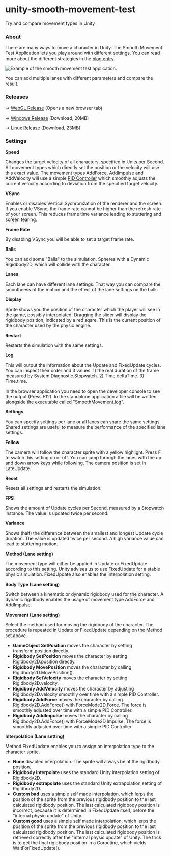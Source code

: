 # unity-smooth-movement-test
Try and compare movement types in Unity

### About

There are many ways to move a character in Unity. The Smooth Movement Test Application lets you play around with different settings. You can read more about the different strategies in the [blog entry](https://www.zubspace.com/blog/smooth-movement-in-unity).

![Example of the smooth movement test application.](example.jpg)

You can add multiple lanes with different parameters and compare the result.

### Releases

&rightarrow; [WebGL Release](https://www.zubspace.com/tools/smooth-movement-test?target=_blank) (Opens a new browser tab)

&rightarrow; [Windows Release](https://www.zubspace.com//user/tools/smooth-movement-test/smooth-movement-test-win.zip) (Download, 20MB)

&rightarrow; [Linux Release](https://www.zubspace.com//user/tools/smooth-movement-test/smooth-movement-test-linux.zip) (Download, 23MB)

### Settings

**Speed**

Changes the target velocity of all characters, specified in Units per Second. All movement types which directly set the position or the velocity will use this exact value. The movement types AddForce, AddImpulse and AddVelocity will use a simple [PID Controller](https://en.wikipedia.org/wiki/PID_controller) which smoothly adjusts the current velocity according to deviation from the specified target velocity.

**VSync**

Enables or disables Vertical Sychronization of the renderer and the screen. If you enable VSync, the frame rate cannot be higher than the refresh rate of your screen. This reduces frame time variance leading to stuttering and screen tearing.

**Frame Rate**

By disabling VSync you will be able to set a target frame rate.

**Balls**

You can add some "Balls" to the simulation. Spheres with a Dynamic Rigidbody2D, which will collide with the character.

**Lanes**

Each lane can have different lane settings. That way you can compare the smoothness of the motion and the effect of the lane settings on the balls.

**Display**

Sprite shows you the position of the character which the player will see in the game, possibly interpolated. Dragging the slider will display the rigidbody position, indicated by a red sqare. This is the current position of the character used by the physic engine.

**Restart**

Restarts the simulation with the same settings.

**Log**

This will output the information about the Update and FixedUpdate cycles. You can inspect their order and 3 values: 1) the real duration of the frame measured by System.Diagnostic.Stopwatch. 2) Time.deltaTime. 3) Time.time.

In the browser application you need to open the developer console to see the output (Press F12). In the standalone application a file will be written alongside the executable called "SmoothMovement.log".

**Settings**

You can specify settings per lane or all lanes can share the same settings. Shared settings are useful to measure the performance of the specified lane settings.

**Follow**

The camera will follow the character sprite with a yellow highlight. Press F to switch this setting on or off. You can jump through the lanes with the up and down arrow keys while following. The camera position is set in LateUpdate.

**Reset**

Resets all settings and restarts the simulation.

**FPS**

Shows the amount of Update cycles per Second, measured by a Stopwatch instance. The value is updated twice per second.

**Variance**

Shows (half) the difference between the smallest and longest Update cycle duration. The value is updated twice per second. A high variance value can lead to stuttering motion.

**Method (Lane setting)**

The movement type will either be applied in Update or FixedUpdate according to this setting. Unity advises us to use FixedUpdate for a stable physic simulation. FixedUpdate also enables the interpolation setting.

**Body Type (Lane setting)**

Switch between a kinematic or dynamic rigidbody used for the character. A dynamic rigidbody enables the usage of movement type AddForce and AddImpulse.

**Movement (Lane setting)**

Select the method used for moving the rigidbody of the character. The procedure is repeated in Update or FixedUpdate depending on the Method set above.

* **GameObject SetPosition** moves the character by setting transform.position directly.
* **Rigidbody SetPosition** moves the character by setting Rigidbody2D.position directly.
* **Rigidbody MovePosition** moves the character by calling Rigidbody2D.MovePosition().
* **Rigidbody SetVelocity** moves the character by setting Rigidbody2D.velocity.
* **Rigidbody AddVelocity** moves the character by adjusting Rigidbody2D.velocity smoothly over time with a simple PID Controller.
* **Rigidbody AddForce** moves the character by calling Rigidbody2D.AddForce() with ForceMode2D.Force. The force is smoothly adjusted over time with a simple PID Controller.
* **Rigidbody AddImpulse** moves the character by calling Rigidbody2D.AddForce() with ForceMode2D.Impulse. The force is smoothly adjusted over time with a simple PID Controller.

**Interpolation (Lane setting)**

Method FixedUpdate enables you to assign an interpolation type to the character sprite.

* **None** disabled interpolation. The sprite will always be at the rigidbody position.
* **Rigidbody interpolate** uses the standard Unity interpolation setting of Rigidbody2D.
* **Rigidbody extrapolate** uses the standard Unity extrapolation setting of Rigidbody2D.
* **Custom bad** uses a simple self made interpolation, which lerps the position of the sprite from the previous rigidbody position to the last calculated rigidbody position. The last calculated rigidbody position is incorrect, because it is determined in FixedUpdate itself, before the "internal physic update" of Unity.
* **Custom good** uses a simple self made interpolation, which lerps the position of the sprite from the previous rigidbody position to the last calculated rigidbody position. The last calculated rigidbody position is retrieved correctly after the "internal physic update" of Unity. The trick is to get the final rigidbody position in a Coroutine, which yields WaitForFixedUpdate().
